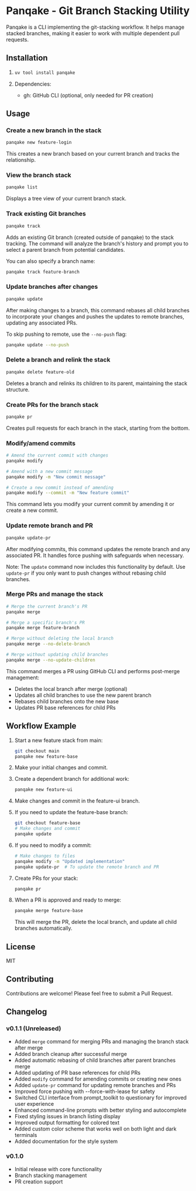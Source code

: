# Panqake - Git Branch Stacking Utility

Panqake is a CLI implementing the git-stacking workflow. It helps manage stacked branches, making it easier to work with multiple dependent pull requests.

## Installation

1. ```bash
   uv tool install panqake
   ```

2. Dependencies:
   - gh: GitHub CLI (optional, only needed for PR creation)

## Usage

### Create a new branch in the stack

```bash
panqake new feature-login
```

This creates a new branch based on your current branch and tracks the relationship.

### View the branch stack

```bash
panqake list
```

Displays a tree view of your current branch stack.

### Track existing Git branches

```bash
panqake track
```

Adds an existing Git branch (created outside of panqake) to the stack tracking. The command will analyze the branch's history and prompt you to select a parent branch from potential candidates.

You can also specify a branch name:

```bash
panqake track feature-branch
```

### Update branches after changes

```bash
panqake update
```

After making changes to a branch, this command rebases all child branches to incorporate your changes and pushes the updates to remote branches, updating any associated PRs.

To skip pushing to remote, use the `--no-push` flag:

```bash
panqake update --no-push
```

### Delete a branch and relink the stack

```bash
panqake delete feature-old
```

Deletes a branch and relinks its children to its parent, maintaining the stack structure.

### Create PRs for the branch stack

```bash
panqake pr
```

Creates pull requests for each branch in the stack, starting from the bottom.

### Modify/amend commits

```bash
# Amend the current commit with changes
panqake modify

# Amend with a new commit message
panqake modify -m "New commit message"

# Create a new commit instead of amending
panqake modify --commit -m "New feature commit"
```

This command lets you modify your current commit by amending it or create a new commit.

### Update remote branch and PR

```bash
panqake update-pr
```

After modifying commits, this command updates the remote branch and any associated PR. It handles force pushing with safeguards when necessary.

Note: The `update` command now includes this functionality by default. Use `update-pr` if you only want to push changes without rebasing child branches.

### Merge PRs and manage the stack

```bash
# Merge the current branch's PR
panqake merge

# Merge a specific branch's PR
panqake merge feature-branch

# Merge without deleting the local branch
panqake merge --no-delete-branch

# Merge without updating child branches
panqake merge --no-update-children
```

This command merges a PR using GitHub CLI and performs post-merge management:

- Deletes the local branch after merge (optional)
- Updates all child branches to use the new parent branch
- Rebases child branches onto the new base
- Updates PR base references for child PRs

## Workflow Example

1. Start a new feature stack from main:

   ```bash
   git checkout main
   panqake new feature-base
   ```

2. Make your initial changes and commit.

3. Create a dependent branch for additional work:

   ```bash
   panqake new feature-ui
   ```

4. Make changes and commit in the feature-ui branch.

5. If you need to update the feature-base branch:

   ```bash
   git checkout feature-base
   # Make changes and commit
   panqake update
   ```

6. If you need to modify a commit:

   ```bash
   # Make changes to files
   panqake modify -m "Updated implementation"
   panqake update-pr  # To update the remote branch and PR
   ```

7. Create PRs for your stack:

   ```bash
   panqake pr
   ```

8. When a PR is approved and ready to merge:
   ```bash
   panqake merge feature-base
   ```
   This will merge the PR, delete the local branch, and update all child branches automatically.

## License

MIT

## Contributing

Contributions are welcome! Please feel free to submit a Pull Request.

## Changelog

### v0.1.1 (Unreleased)

- Added `merge` command for merging PRs and managing the branch stack after merge
- Added branch cleanup after successful merge
- Added automatic rebasing of child branches after parent branches merge
- Added updating of PR base references for child PRs
- Added `modify` command for amending commits or creating new ones
- Added `update-pr` command for updating remote branches and PRs
- Improved force pushing with --force-with-lease for safety
- Switched CLI interface from prompt_toolkit to questionary for improved user experience
- Enhanced command-line prompts with better styling and autocomplete
- Fixed styling issues in branch listing display
- Improved output formatting for colored text
- Added custom color scheme that works well on both light and dark terminals
- Added documentation for the style system

### v0.1.0

- Initial release with core functionality
- Branch stacking management
- PR creation support
